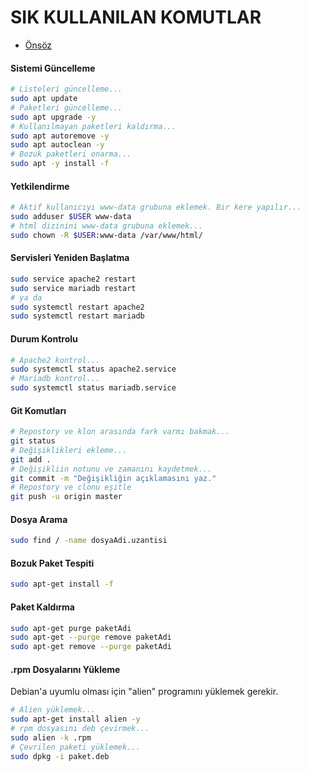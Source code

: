 # SIK KULLANILAN KOMUTLAR

- [Önsöz](https://github.com/cicekhasan/DersNotlarim)

#### Sistemi Güncelleme

```bash
# Listeleri güncelleme...
sudo apt update
# Paketleri güncelleme...
sudo apt upgrade -y
# Kullanılmayan paketleri kaldırma...
sudo apt autoremove -y
sudo apt autoclean -y
# Bozuk paketleri onarma...
sudo apt -y install -f
```

#### Yetkilendirme
```bash
# Aktif kullanıcıyı www-data grubuna eklemek. Bir kere yapılır...
sudo adduser $USER www-data
# html dizinini www-data grubuna eklemek...
sudo chown -R $USER:www-data /var/www/html/
```

#### Servisleri Yeniden Başlatma

```bash
sudo service apache2 restart
sudo service mariadb restart
# ya da
sudo systemctl restart apache2
sudo systemctl restart mariadb
```

#### Durum Kontrolu

```bash
# Apache2 kontrol...
sudo systemctl status apache2.service
# Mariadb kontrol...
sudo systemctl status mariadb.service
```

#### Git Komutları

```bash
# Repostory ve klon arasında fark varmı bakmak...
git status
# Değişiklikleri ekleme...
git add .
# Değişikliin notunu ve zamanını kaydetmek...
git commit -m "Değişikliğin açıklamasını yaz."
# Repostory ve clonu eşitle
git push -u origin master
```

#### Dosya Arama

```bash
sudo find / -name dosyaAdi.uzantisi
```

#### Bozuk Paket Tespiti

```bash
sudo apt-get install -f
```

#### Paket Kaldırma

```bash
sudo apt-get purge paketAdi
sudo apt-get --purge remove paketAdi
sudo apt-get remove --purge paketAdi
```

#### .rpm Dosyalarını Yükleme

Debian'a uyumlu olması için "alien" programını yüklemek gerekir.

```bash
# Alien yüklemek...
sudo apt-get install alien -y
# rpm dosyasını deb çevirmek...
sudo alien -k .rpm
# Çevrilen paketi yüklemek...
sudo dpkg -i paket.deb
```
